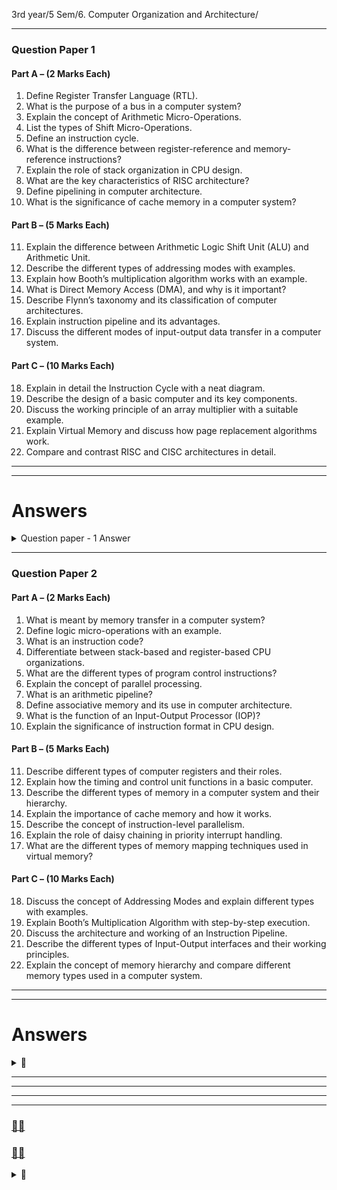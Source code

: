 
3rd year/5 Sem/6. Computer Organization and Architecture/
 

 

---

### **Question Paper 1**  

#### **Part A – (2 Marks Each)**
1. Define Register Transfer Language (RTL).  
2. What is the purpose of a bus in a computer system?  
3. Explain the concept of Arithmetic Micro-Operations.  
4. List the types of Shift Micro-Operations.  
5. Define an instruction cycle.  
6. What is the difference between register-reference and memory-reference instructions?  
7. Explain the role of stack organization in CPU design.  
8. What are the key characteristics of RISC architecture?  
9. Define pipelining in computer architecture.  
10. What is the significance of cache memory in a computer system?  

#### **Part B – (5 Marks Each)**
11. Explain the difference between Arithmetic Logic Shift Unit (ALU) and Arithmetic Unit.  
12. Describe the different types of addressing modes with examples.  
13. Explain how Booth’s multiplication algorithm works with an example.  
14. What is Direct Memory Access (DMA), and why is it important?  
15. Describe Flynn’s taxonomy and its classification of computer architectures.  
16. Explain instruction pipeline and its advantages.  
17. Discuss the different modes of input-output data transfer in a computer system.  

#### **Part C – (10 Marks Each)**
18. Explain in detail the Instruction Cycle with a neat diagram.  
19. Describe the design of a basic computer and its key components.  
20. Discuss the working principle of an array multiplier with a suitable example.  
21. Explain Virtual Memory and discuss how page replacement algorithms work.  
22. Compare and contrast RISC and CISC architectures in detail.



---
---
# Answers

<details>
 <summary>Question paper - 1 Answer</summary>

---
---


### **Part A – (2 Marks Each)**  

1. **Define Register Transfer Language (RTL).**  
   - Register Transfer Language (RTL) is a symbolic notation used to describe the operations and data flow between registers in a computer system. It represents how data moves and is processed within the CPU at the register level.  

2. **What is the purpose of a bus in a computer system?**  
   - A bus is a communication pathway used for data transfer between different components of a computer system, such as the CPU, memory, and I/O devices. It helps in reducing the number of pathways needed for communication and enhances system efficiency.  

3. **Explain the concept of Arithmetic Micro-Operations.**  
   - Arithmetic micro-operations are basic operations performed on numeric data stored in registers. These operations include addition, subtraction, multiplication, and division, which are executed at the micro-operation level in a processor.  

4. **List the types of Shift Micro-Operations.**  
   - The types of shift micro-operations are:  
     1. Logical Shift (Left and Right)  
     2. Arithmetic Shift (Left and Right)  
     3. Circular Shift (Rotate Left and Rotate Right)  

5. **Define an instruction cycle.**  
   - An instruction cycle is the process by which a CPU fetches, decodes, executes an instruction, and stores the result. It consists of four main phases: Fetch, Decode, Execute, and Write-back.  

6. **What is the difference between register-reference and memory-reference instructions?**  
   - **Register-reference instructions** operate on CPU registers without accessing memory, using direct register operations.  
   - **Memory-reference instructions** involve data transfer between the CPU and memory, requiring memory address referencing.  

7. **Explain the role of stack organization in CPU design.**  
   - Stack organization in CPU design enables efficient function calls and return operations by using a Last-In-First-Out (LIFO) structure. It supports automatic parameter passing, local variable storage, and recursion management.  

8. **What are the key characteristics of RISC architecture?**  
   - The key characteristics of **Reduced Instruction Set Computer (RISC)** architecture are:  
     - Simple and fixed-length instructions  
     - Load/store architecture (separate memory and ALU operations)  
     - Large number of general-purpose registers  
     - Pipelining for parallel instruction execution  
     - Reduced number of addressing modes  

9. **Define pipelining in computer architecture.**  
   - Pipelining is a technique used in processors where multiple instruction stages (fetch, decode, execute, and write-back) are executed simultaneously in different pipeline stages, improving instruction throughput and CPU performance.  

10. **What is the significance of cache memory in a computer system?**  
   - Cache memory is a small, high-speed memory located close to the CPU that stores frequently accessed data and instructions. It significantly reduces access time compared to main memory (RAM), improving overall system performance.  

 




### **Part B – (5 Marks Each)**  

1. **Explain the difference between Arithmetic Logic Shift Unit (ALU) and Arithmetic Unit.**  
   - **Arithmetic Logic Shift Unit (ALU)** is a component of the CPU responsible for performing arithmetic, logical, and shift operations. It is a combination of an arithmetic unit and a logic unit that allows the execution of complex operations such as addition, subtraction, AND, OR, XOR, and shift operations.  
   - **Arithmetic Unit**, on the other hand, is a subset of the ALU that specifically handles arithmetic operations like addition, subtraction, multiplication, and division, without involving logical or shift operations.  
   - **Key Differences:**
     - The ALU performs both arithmetic and logical operations, while the arithmetic unit handles only arithmetic operations.
     - The ALU is more complex as it includes logical and shift operations, whereas the arithmetic unit focuses only on numerical computations.
     - The ALU is a core part of modern processors, while the arithmetic unit alone is used in simpler hardware like calculators.  

2. **Describe the different types of addressing modes with examples.**  
   Addressing modes define how an instruction identifies the location of data to be processed. The main types include:  
   - **Immediate Addressing Mode**: The operand is directly specified in the instruction.  
     - Example: `MOV A, #5` (Move the value 5 into register A)  
   - **Direct Addressing Mode**: The instruction specifies the memory address where the operand is stored.  
     - Example: `MOV A, 5000H` (Move the value from memory address 5000H to register A)  
   - **Indirect Addressing Mode**: The address of the operand is stored in a register.  
     - Example: `MOV A, @R1` (Move the value from the memory location stored in R1 to A)  
   - **Register Addressing Mode**: The operand is stored in a register, and the instruction directly refers to the register.  
     - Example: `ADD A, B` (Add the value of register B to register A)  
   - **Indexed Addressing Mode**: The operand address is determined by adding an index register to a base address.  
     - Example: `MOV A, [BX + SI]` (Move the value from an address formed by BX + SI into A)  
   - **Relative Addressing Mode**: The operand address is given relative to the current program counter (PC).  
     - Example: `JMP +5` (Jump to the instruction 5 locations ahead)  

3. **Explain how Booth’s multiplication algorithm works with an example.**  
   Booth’s algorithm is an efficient multiplication algorithm for binary numbers that handles signed numbers using 2’s complement representation. It reduces the number of required operations by encoding consecutive 1s in the multiplier efficiently.  
   **Steps of Booth’s Algorithm:**  
   - Append an extra bit (`Q-1`) initialized to 0.  
   - Check the last two bits (`Q0` and `Q-1`):
     - `10` → Subtract the multiplicand from the accumulator.  
     - `01` → Add the multiplicand to the accumulator.  
     - `00` or `11` → No operation.  
   - Perform an arithmetic right shift (ARS).  
   - Repeat until all bits are processed.  

   **Example: Multiply 5 (0101) and -3 (1101 in 2’s complement, 4-bit representation)**  
   - Initial values:  
     ```
     A = 0000  (Accumulator)  
     Q = 1101  (Multiplier -3)  
     Q-1 = 0  
     ```
   - Step-wise execution follows the Booth algorithm rules to compute the result.  

4. **What is Direct Memory Access (DMA), and why is it important?**  
   - **Direct Memory Access (DMA)** is a feature that allows peripherals to transfer data directly to and from memory without involving the CPU.  
   - **Importance of DMA:**  
     - Reduces CPU load, allowing it to perform other tasks while data transfer occurs.  
     - Enables high-speed data transfer between memory and peripherals.  
     - Improves system efficiency, especially in multimedia, networking, and disk operations.  

5. **Describe Flynn’s taxonomy and its classification of computer architectures.**  
   Flynn’s taxonomy classifies computer architectures based on instruction and data streams:  
   - **Single Instruction, Single Data (SISD):** Traditional uniprocessor system, executes one instruction on one data at a time.  
   - **Single Instruction, Multiple Data (SIMD):** One instruction operates on multiple data simultaneously (e.g., vector processors, GPUs).  
   - **Multiple Instruction, Single Data (MISD):** Rare, multiple processors work on the same data stream using different instructions.  
   - **Multiple Instruction, Multiple Data (MIMD):** Used in parallel computing, where multiple processors execute different instructions on different data (e.g., multicore processors, distributed systems).  

6. **Explain instruction pipeline and its advantages.**  
   - **Instruction pipelining** is a technique used in processors to improve execution speed by breaking down instruction execution into multiple stages (Fetch, Decode, Execute, Write-back) and processing different instructions simultaneously at different stages.  
   - **Advantages of Instruction Pipelining:**  
     - **Increases throughput:** Multiple instructions are processed at once.  
     - **Efficient resource utilization:** CPU components remain busy rather than idle.  
     - **Reduces instruction cycle time:** Faster execution compared to sequential processing.  
     - **Improves overall system performance.**  

7. **Discuss the different modes of input-output data transfer in a computer system.**  
   - **Programmed I/O:** CPU actively monitors and controls data transfer between peripherals and memory. Used for simple devices but inefficient due to CPU involvement.  
   - **Interrupt-Driven I/O:** CPU initiates a transfer and continues other tasks until interrupted by the device, reducing CPU waiting time.  
   - **Direct Memory Access (DMA):** A dedicated controller manages data transfer between memory and peripherals without CPU intervention, allowing high-speed data movement.  

 





### **Part C – (10 Marks Each)**  

### **1. Explain in detail the Instruction Cycle with a neat diagram.**  
The **Instruction Cycle** is the sequence of operations the CPU follows to fetch, decode, execute, and store instructions. It consists of four main phases:  

1. **Fetch Cycle:**  
   - The CPU fetches the instruction from memory using the **Program Counter (PC)**.  
   - The instruction is loaded into the **Instruction Register (IR)**.  
   - The PC is incremented to point to the next instruction.  

2. **Decode Cycle:**  
   - The **Control Unit (CU)** decodes the instruction in the IR.  
   - The CPU identifies the type of operation and the required operands.  

3. **Execute Cycle:**  
   - The ALU performs arithmetic or logic operations based on the instruction.  
   - The data is retrieved from registers or memory.  

4. **Write-back Cycle:**  
   - The result of execution is written back to memory or a register.  

**Diagram of Instruction Cycle:**  
```
        +------------+   
        | Fetch      |  
        | Instruction|  
        +------------+  
              |  
              V  
        +------------+  
        | Decode     |  
        | Instruction|  
        +------------+  
              |  
              V  
        +------------+  
        | Execute    |  
        | Instruction|  
        +------------+  
              |  
              V  
        +------------+  
        | Write-back |  
        | Result     |  
        +------------+  
```
The instruction cycle repeats for every new instruction, ensuring continuous program execution.  

---

### **2. Describe the design of a basic computer and its key components.**  
A **basic computer** consists of key components that enable it to process and execute instructions.  

#### **Key Components:**  
1. **Control Unit (CU):** Directs operations by interpreting instructions.  
2. **Arithmetic Logic Unit (ALU):** Performs arithmetic and logical operations.  
3. **Memory Unit (RAM/ROM):** Stores data and instructions.  
4. **Registers:** Temporary storage locations for fast access.  
5. **Input/Output Devices:** Interfaces for communication with external devices.  
6. **Buses (Data, Address, Control):** Transfer data, addresses, and control signals between components.  

#### **Diagram of Basic Computer:**  
```
    +-------------------+
    |   Input Devices   |
    +-------------------+
            |
            V
    +-------------------+
    |   Control Unit    |
    +-------------------+
            |
    +-------------------+
    |      ALU         |
    +-------------------+
            |
    +-------------------+
    |   Memory Unit    |
    +-------------------+
            |
            V
    +-------------------+
    |   Output Devices  |
    +-------------------+
```  
This design ensures data flows efficiently between components for processing and execution.  

---

### **3. Discuss the working principle of an array multiplier with a suitable example.**  
An **Array Multiplier** is a combinational circuit used for fast multiplication of binary numbers using multiple adders arranged in an array-like structure.  

#### **Working Principle:**  
- **Binary multiplication** follows the same principle as decimal multiplication, using bitwise AND and addition.  
- Each bit of the multiplier is ANDed with all bits of the multiplicand to produce partial products.  
- The partial products are then added using **binary adders (half-adders and full-adders).**  
- The final sum represents the multiplication result.  

#### **Example: Multiplication of 101 (5) and 011 (3)**  
```
       101  (Multiplicand)
   ×   011  (Multiplier)
  ------------
       101   (Partial Product 1, Shift 0)
  +   1010   (Partial Product 2, Shift 1)
  ------------
      1111   (Final Result = 15)
```  
The array multiplier is highly efficient and widely used in hardware multipliers.  

---

### **4. Explain Virtual Memory and discuss how page replacement algorithms work.**  
**Virtual Memory** is a memory management technique that allows the execution of programs larger than physical RAM by using disk space as an extension of RAM.  

#### **How Virtual Memory Works:**  
- The OS divides memory into fixed-sized **pages** and maps them to **frames** in RAM.  
- When a required page is not in RAM, a **page fault** occurs, and the page is loaded from the disk.  
- The OS uses **Page Replacement Algorithms** to decide which page to remove from RAM when new pages are needed.  

#### **Page Replacement Algorithms:**  
1. **FIFO (First-In-First-Out):** Removes the oldest page in memory.  
   - Simple but may replace frequently used pages.  
2. **LRU (Least Recently Used):** Replaces the page that hasn’t been used for the longest time.  
   - Efficient but requires additional memory for tracking usage.  
3. **Optimal (OPT):** Replaces the page that will not be used for the longest period in the future.  
   - Ideal but impractical since future use is unknown.  
4. **Clock Algorithm (Second Chance):** A modification of FIFO that gives pages a second chance before replacement.  

Virtual memory improves multitasking and allows programs to run efficiently with limited RAM.  

---

### **5. Compare and contrast RISC and CISC architectures in detail.**  

| Feature | **RISC (Reduced Instruction Set Computer)** | **CISC (Complex Instruction Set Computer)** |
|---------|--------------------------------|--------------------------------|
| **Instruction Set** | Small, simple, fixed-length | Large, complex, variable-length |
| **Execution Time** | Executes instructions in a single clock cycle | Takes multiple cycles per instruction |
| **Instruction Format** | Few addressing modes, uniform format | Many addressing modes, varied formats |
| **Registers** | Large number of registers | Fewer registers |
| **Memory Access** | Load/store architecture (separate memory and ALU operations) | Direct memory operations |
| **Pipelining** | Highly efficient, easy to implement | Difficult to implement |
| **Hardware Complexity** | Simple control unit, more focus on software optimization | Complex control unit, more focus on hardware |
| **Code Size** | Larger due to simple instructions | Smaller due to complex instructions |
| **Examples** | ARM, MIPS, PowerPC | x86, Intel 8086, Motorola 68000 |

#### **Key Differences:**  
- **RISC is optimized for speed** by executing simple instructions quickly, whereas **CISC focuses on reducing the number of instructions** by using complex multi-cycle operations.  
- **RISC is better for modern pipelined CPUs**, while **CISC is used in legacy systems and high-performance computing.**  
 

---

 


 



</details>





---








### **Question Paper 2**  

#### **Part A – (2 Marks Each)**
1. What is meant by memory transfer in a computer system?  
2. Define logic micro-operations with an example.  
3. What is an instruction code?  
4. Differentiate between stack-based and register-based CPU organizations.  
5. What are the different types of program control instructions?  
6. Explain the concept of parallel processing.  
7. What is an arithmetic pipeline?  
8. Define associative memory and its use in computer architecture.  
9. What is the function of an Input-Output Processor (IOP)?  
10. Explain the significance of instruction format in CPU design.  

#### **Part B – (5 Marks Each)**
11. Describe different types of computer registers and their roles.  
12. Explain how the timing and control unit functions in a basic computer.  
13. Describe the different types of memory in a computer system and their hierarchy.  
14. Explain the importance of cache memory and how it works.  
15. Describe the concept of instruction-level parallelism.  
16. Explain the role of daisy chaining in priority interrupt handling.  
17. What are the different types of memory mapping techniques used in virtual memory?  

#### **Part C – (10 Marks Each)**
18. Discuss the concept of Addressing Modes and explain different types with examples.  
19. Explain Booth’s Multiplication Algorithm with step-by-step execution.  
20. Discuss the architecture and working of an Instruction Pipeline.  
21. Describe the different types of Input-Output interfaces and their working principles.  
22. Explain the concept of memory hierarchy and compare different memory types used in a computer system.  



---
---

# Answers 



<details>
 <summary>🔗</summary>

---
---

### **Part A – (2 Marks Each)**  

1. **What is meant by memory transfer in a computer system?**  
   - Memory transfer refers to the movement of data between different memory locations or between memory and registers. This can be achieved through **direct memory access (DMA), programmed I/O, or interrupt-driven I/O.**  

2. **Define logic micro-operations with an example.**  
   - Logic micro-operations perform bitwise logical operations on data stored in registers.  
   - **Example:** `AND R1, R2` (Performs bitwise AND between R1 and R2, storing the result in R1).  

3. **What is an instruction code?**  
   - An **instruction code** is a binary representation of an operation that the CPU executes. It consists of an **opcode** (operation code) and **operands** (data or memory addresses).  

4. **Differentiate between stack-based and register-based CPU organizations.**  
   - **Stack-based CPU:** Uses a **Last-In-First-Out (LIFO)** stack for storing operands and results. Instructions operate implicitly on the stack.  
   - **Register-based CPU:** Uses **general-purpose registers** for storing operands, reducing memory access time. Instructions explicitly specify registers.  

5. **What are the different types of program control instructions?**  
   - **Program control instructions** alter the sequence of execution. Examples:  
     - **Branching (JUMP, CALL, RETURN)**  
     - **Conditional (BEQ, BNE, JZ, JNZ)**  
     - **Interrupt control (INT, RETI)**  

6. **Explain the concept of parallel processing.**  
   - **Parallel processing** is a technique where multiple processors or cores execute multiple instructions simultaneously to improve performance. It includes techniques like **multi-core processing, SIMD, MIMD, and pipelining.**  

7. **What is an arithmetic pipeline?**  
   - An **arithmetic pipeline** is a pipeline architecture where complex arithmetic operations (such as floating-point addition, multiplication, or division) are divided into multiple stages and executed in parallel.  

8. **Define associative memory and its use in computer architecture.**  
   - **Associative memory (Content Addressable Memory - CAM)** allows data retrieval based on content rather than specific addresses. It is used in **cache memory, high-speed searching, and virtual memory systems.**  

9. **What is the function of an Input-Output Processor (IOP)?**  
   - An **IOP** is a specialized processor that manages I/O operations independently of the CPU, reducing CPU workload and improving system efficiency.  

10. **Explain the significance of instruction format in CPU design.**  
   - **Instruction format** defines the structure of machine instructions, including opcode, operand(s), and addressing modes. It impacts CPU efficiency, memory utilization, and instruction decoding speed.  




 ### **Part B – (5 Marks Each)**  

#### **11. Describe different types of computer registers and their roles.**  
Registers are high-speed memory locations inside the CPU used for temporary storage of instructions and data. The key types of registers include:  

1. **General-Purpose Registers (GPRs):** Used for arithmetic, logic, and data manipulation operations. Example: `AX`, `BX` in x86 architecture.  
2. **Special-Purpose Registers:** Designed for specific tasks, including:  
   - **Program Counter (PC):** Holds the address of the next instruction to be executed.  
   - **Instruction Register (IR):** Stores the current instruction being executed.  
   - **Memory Address Register (MAR):** Holds the memory address to be accessed.  
   - **Memory Data Register (MDR):** Stores the data being transferred to/from memory.  
   - **Accumulator (AC):** Stores intermediate results of arithmetic and logic operations.  
   - **Stack Pointer (SP):** Points to the top of the stack in memory.  
   - **Status Register (Flags Register):** Stores condition flags such as zero, carry, overflow, etc.  

Registers play a critical role in speeding up computations and reducing access times compared to memory.  

---

#### **12. Explain how the timing and control unit functions in a basic computer.**  
The **Timing and Control Unit** is responsible for coordinating the execution of instructions by generating control signals. Its functions include:  

1. **Clock Generation:** Synchronizes all CPU operations with a clock signal.  
2. **Instruction Decoding:** Interprets instructions stored in the Instruction Register (IR).  
3. **Control Signal Generation:** Sends signals to different components like ALU, memory, and I/O to perform operations.  
4. **Micro-Operation Control:** Breaks down each instruction into a sequence of smaller steps (micro-operations).  
5. **Synchronization of Data Flow:** Manages data transfer between registers, memory, and I/O devices.  

The control unit operates in two ways:  
- **Hardwired Control:** Uses fixed logic circuits for instruction execution (fast but less flexible).  
- **Microprogrammed Control:** Uses a control memory to store sequences of microinstructions (more flexible but slower).  

---

#### **13. Describe the different types of memory in a computer system and their hierarchy.**  
The memory hierarchy is structured based on speed, cost, and capacity:  

1. **Registers:**  
   - Fastest memory located in the CPU.  
   - Used for temporary storage of operands and instructions.  

2. **Cache Memory:**  
   - Small, high-speed memory that stores frequently accessed data from main memory.  
   - Improves CPU performance by reducing access time.  

3. **Main Memory (RAM):**  
   - Used for storing active programs and data.  
   - Types:  
     - **DRAM (Dynamic RAM):** Slower, requires periodic refreshing.  
     - **SRAM (Static RAM):** Faster, used for cache memory.  

4. **Secondary Storage (HDD/SSD):**  
   - Non-volatile, stores data permanently.  
   - Slower than RAM but larger in capacity.  

5. **Virtual Memory:**  
   - Uses a section of the hard drive as an extension of RAM when physical memory is full.  

6. **Tertiary Storage (Optical Disks, Magnetic Tapes):**  
   - Used for backup and archival storage.  
   - Slowest but cheapest form of storage.  

---

#### **14. Explain the importance of cache memory and how it works.**  
**Cache memory** is a small, high-speed memory that stores frequently accessed data from RAM to reduce CPU access time.  

**Importance of Cache Memory:**  
- Reduces the time needed to access frequently used data.  
- Improves CPU performance by minimizing memory bottlenecks.  
- Bridges the speed gap between the CPU and RAM.  

**How Cache Works:**  
1. When the CPU needs data, it first checks the **cache (cache hit)**.  
2. If the data is not in the cache (**cache miss**), it is fetched from RAM and stored in the cache for future use.  
3. Uses **cache mapping techniques** like **direct mapping, associative mapping, and set-associative mapping** to store data efficiently.  
4. Employs **cache replacement policies** such as **LRU (Least Recently Used)** or **FIFO (First-In-First-Out)** when cache is full.  

Cache memory significantly enhances processing speed and overall system efficiency.  

---

#### **15. Describe the concept of instruction-level parallelism (ILP).**  
**Instruction-Level Parallelism (ILP)** refers to the ability of a processor to execute multiple instructions simultaneously by overlapping their execution.  

**Types of ILP:**  
1. **Pipelining:** Divides instruction execution into stages (fetch, decode, execute, write-back).  
2. **Superscalar Architecture:** Uses multiple execution units to process several instructions per clock cycle.  
3. **Out-of-Order Execution:** Allows instructions to be executed in a different order than they appear in the program to maximize resource usage.  
4. **Speculative Execution:** Executes instructions ahead of time based on branch predictions.  

ILP improves CPU performance by increasing instruction throughput and reducing execution time.  

---

#### **16. Explain the role of daisy chaining in priority interrupt handling.**  
**Daisy Chaining** is a method of handling multiple interrupt requests in order of priority.  

**How it Works:**  
1. **Interrupt Requests (IRQs) are connected in series** from the highest to the lowest priority device.  
2. The **CPU checks the first device** in the chain. If it has an interrupt, it is serviced first.  
3. If the first device does not require servicing, the signal is passed to the next device in line.  
4. This continues until the device with the highest priority needing service is identified.  
5. Once serviced, control is returned to normal execution.  

**Advantages:**  
- Simple hardware implementation.  
- Ensures high-priority devices are serviced first.  

**Disadvantages:**  
- Devices with lower priority may experience longer delays.  

---

#### **17. What are the different types of memory mapping techniques used in virtual memory?**  
Memory mapping techniques in virtual memory allow efficient management of physical and virtual memory spaces. The main techniques are:  

1. **Paging:**  
   - Divides memory into fixed-size pages (4KB, 8KB, etc.).  
   - Each process has a page table that maps virtual pages to physical frames.  
   - Reduces fragmentation but adds overhead in managing the page table.  

2. **Segmentation:**  
   - Divides memory into variable-sized segments based on logical program structure (code, stack, heap).  
   - Each segment has a **segment table** mapping virtual to physical addresses.  
   - More flexible but may lead to external fragmentation.  

3. **Paging + Segmentation (Hybrid Approach):**  
   - Combines segmentation for logical structuring and paging for efficient memory management.  
   - Used in modern operating systems like Linux and Windows.  

4. **Direct Mapping:**  
   - Maps virtual addresses directly to physical memory without page tables.  
   - Used in embedded systems where speed is crucial.  

Each technique has its trade-offs in terms of speed, fragmentation, and memory utilization.  

---
 



### **Part C – (10 Marks Each)**  

---

### **18. Discuss the concept of Addressing Modes and explain different types with examples.**  

#### **Concept of Addressing Modes:**  
Addressing modes determine how an operand (data) is accessed in an instruction. They allow flexibility in programming and efficient memory utilization.  

#### **Types of Addressing Modes:**  

1. **Immediate Addressing Mode:**  
   - The operand is directly specified in the instruction.  
   - **Example:** `MOV R1, #5` (Moves value 5 into register R1).  
   - **Advantage:** Fast execution.  
   - **Disadvantage:** Limited by instruction size.  

2. **Register Addressing Mode:**  
   - The operand is stored in a register.  
   - **Example:** `ADD R1, R2` (Adds values in R1 and R2, storing the result in R1).  
   - **Advantage:** Fastest memory access.  
   - **Disadvantage:** Limited by the number of registers.  

3. **Direct Addressing Mode:**  
   - The instruction contains the memory address of the operand.  
   - **Example:** `LOAD R1, 1000` (Loads data from memory location 1000 into R1).  
   - **Advantage:** Simple addressing.  
   - **Disadvantage:** Limited address space.  

4. **Indirect Addressing Mode:**  
   - The instruction contains a memory address that holds another memory address.  
   - **Example:** `LOAD R1, (1000)` (Loads data from the address stored at location 1000).  
   - **Advantage:** Allows access to large address spaces.  
   - **Disadvantage:** Slower due to multiple memory accesses.  

5. **Indexed Addressing Mode:**  
   - A base address and an index register are used to compute the effective address.  
   - **Example:** `MOV R1, (Base + Index)` (Effective address = Base + Index value).  
   - **Advantage:** Useful for arrays and loops.  

6. **Relative Addressing Mode:**  
   - The effective address is calculated by adding an offset to the Program Counter (PC).  
   - **Example:** `JUMP 20` (Moves to the instruction located at PC + 20).  
   - **Advantage:** Commonly used in branch instructions.  

Each addressing mode has specific use cases based on the requirement of the instruction.  

---

### **19. Explain Booth’s Multiplication Algorithm with step-by-step execution.**  

#### **Booth’s Algorithm Overview:**  
Booth’s Algorithm is used for **multiplication of signed binary numbers** using **radix-2 encoding.** It reduces the number of addition and subtraction operations.  

#### **Steps of Booth’s Algorithm:**  
1. **Initialize values:**  
   - **Multiplier (M), Multiplicand (Q), Q₋₁ (previous Q0), and an accumulator (A) set to 0.**  
   - Choose the number of bits required.  

2. **Repeat for n cycles (where n is the number of bits in the multiplier):**  
   - Check the last two bits: `Q0` and `Q₋₁`.  
   - If `Q0Q₋₁ = 10`, perform `A = A - M`.  
   - If `Q0Q₋₁ = 01`, perform `A = A + M`.  
   - Perform **Arithmetic Right Shift (ARS)** of `A, Q, and Q₋₁`.  

3. **After n cycles, A and Q hold the result.**  

#### **Example:** Multiply (-3) × (4) using 5-bit representation.  

| Step | A  | Q  | Q₋₁ | Operation |
|------|----|----|----|------------|
| Init | 00000 | 00100 | 0  | Initialize values |
| 1st  | 11101 | 00100 | 0  | `A = A - M` |
| 2nd  | 11110 | 10010 | 0  | Arithmetic Right Shift |
| 3rd  | 11111 | 01001 | 0  | No operation |
| 4th  | 00001 | 10100 | 0  | `A = A + M` |
| 5th  | 00000 | 11010 | 0  | Final result |

Final answer: **(0001100)₂ = 12 (decimal).**  

Booth’s Algorithm efficiently handles both positive and negative numbers in multiplication.  

---

### **20. Discuss the architecture and working of an Instruction Pipeline.**  

#### **Instruction Pipeline Architecture:**  
Instruction pipelining allows the CPU to execute multiple instructions simultaneously by breaking execution into stages.  

#### **Stages of an Instruction Pipeline:**  
1. **Fetch (F):** Retrieve the instruction from memory.  
2. **Decode (D):** Interpret the instruction and identify the operation.  
3. **Execute (E):** Perform the instruction using ALU or control logic.  
4. **Memory Access (M):** Access data from memory (if needed).  
5. **Write-back (WB):** Store the result in the register.  

#### **Example of Pipelining:**  

| Cycle | Instruction 1 | Instruction 2 | Instruction 3 | Instruction 4 |
|-------|-------------|-------------|-------------|-------------|
| 1     | Fetch      |             |             |             |
| 2     | Decode     | Fetch       |             |             |
| 3     | Execute    | Decode      | Fetch       |             |
| 4     | Memory     | Execute     | Decode      | Fetch       |
| 5     | Write-back | Memory      | Execute     | Decode      |

This improves performance significantly by keeping different stages busy.  

#### **Advantages:**  
- Increases CPU throughput.  
- Reduces instruction cycle time.  
- Enables parallel execution of multiple instructions.  

#### **Disadvantages:**  
- Pipeline **stalls** can occur due to dependencies.  
- **Branch instructions** may disrupt execution flow.  

Modern processors use techniques like **branch prediction** and **out-of-order execution** to handle pipeline inefficiencies.  

---

### **21. Describe the different types of Input-Output interfaces and their working principles.**  

#### **Types of I/O Interfaces:**  

1. **Programmed I/O:**  
   - CPU directly controls I/O operations using polling.  
   - **Disadvantage:** CPU remains busy waiting for I/O completion.  

2. **Interrupt-Driven I/O:**  
   - CPU is interrupted when I/O is ready, allowing efficient multitasking.  
   - **Advantage:** Reduces CPU idle time.  

3. **Direct Memory Access (DMA):**  
   - A special controller transfers data directly between I/O devices and memory without CPU involvement.  
   - **Advantage:** Faster and efficient.  

4. **Memory-Mapped I/O:**  
   - Uses memory addresses to access I/O devices.  
   - **Example:** Graphics cards use dedicated memory spaces.  

5. **Isolated I/O (Port Mapped I/O):**  
   - Uses special input/output instructions (e.g., `IN`, `OUT`).  
   - **Example:** Peripheral devices like keyboards.  

Each interface is chosen based on performance requirements and hardware constraints.  

---

### **22. Explain the concept of memory hierarchy and compare different memory types used in a computer system.**  

#### **Memory Hierarchy Concept:**  
Memory hierarchy organizes storage based on **speed, cost, and capacity** for efficient data access.  

#### **Comparison of Memory Types:**  

| Memory Type    | Speed | Cost | Capacity | Volatility | Usage |
|---------------|------|------|----------|------------|--------|
| **Registers**  | Fastest | High | Small | Volatile | Temporary data storage in CPU |
| **Cache**      | Very Fast | High | Small | Volatile | Stores frequently accessed data |
| **RAM (Main Memory)** | Fast | Medium | Medium | Volatile | Active programs and data |
| **SSD/HDD**    | Slow | Low | Large | Non-volatile | Permanent storage |
| **Virtual Memory** | Very Slow | Low | Large | Virtual | Extends RAM using disk space |

#### **Key Takeaways:**  
- **Faster memory is more expensive and smaller in size.**  
- **Caching and virtual memory optimize performance and cost balance.**  
- **Efficient memory hierarchy improves CPU performance by reducing access latency.**  

---
 

 
 



</details>




---
---
---

---
###  [🕵️‍♂️](https://chatgpt.com/share/679edc27-27b4-800b-8686-abffbc85054c)
### [🕵️‍♂️](https://chatgpt.com/share/679f61c5-8104-8002-a3ba-7f9ed6cb5388)


<details>
 <summary>🔗</summary>


# Prompt
```


Computer Organization and Architecture question paper for 2025


create like question paper see from previous communication

create 2 question paper the question which are come in 2025  

Part - A      - Each question is  2 marks 
Part - A  have 10 question


Part - B      - Each question is  5 marks 
Part - B have 7 question

Part - C      - Each question is  10 marks       
Part - C  have 5  question


total question  is  22  in one paper





Here is a Syllabus for Computer Organization and Architecture



Chapter 2 Register Transfer and Micro-operations: 
Register Transfer Language (RTL), Bus and  Memory Transfers, Arithmetic Micro-Operations, Logic Micro-Operations, Shift Micro- Operations, Arithmetic Logic Shift Unit (ALU).   

Chapter 3  Basic Computer Organization and Design: 
Instruction Codes, Computer Registers,  Computer Instructions, Timing and Control, Instruction Cycle, Register-Reference and  Memory- Reference Instructions, Input-Output and Interrupt, Design of Basic Computer.   

Chapter  4 Central Processing Unit: 
General Register Organization, Stack Organization, Instruction  Format, Addressing Modes, Data Transfer and Manipulation, Program Control, Reduced  Instruction Set Computer (RISC) and Complex Instruction Set Computer (CISC).  

Chapter  5 Pipeline and Vector Processing: 
Flynn's Taxonomy, Parallel Processing, Pipelining,  Arithmetic Pipeline, Instruction Pipeline. Computer Arithmetic: Signed Magnitude Binary Numbers - Addition and Subtraction,  Multiplication- Booth Multiplication Algorithm, Array Multiplier, Division Algorithm.   

Chapter  6 Input-Output Organization: 

Input-output Interface Modes of Transfer, Daisy Chaining  Priority, Direct Memory Access (DMA), Input-Output Processor (IOP)- CPU-IOP  Communication. Memory Organization: Memory Hierarchy, Main Memory, Auxiliary Memory, Associative Memory, Cache Memory, Virtual Memory.

```



</details>








